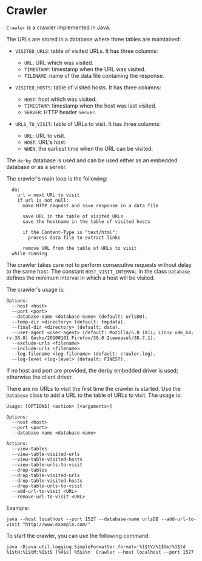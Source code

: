 Crawler
=======
`Crawler` is a crawler implemented in Java.

The URLs are stored in a database where three tables are maintained:

* `VISITED_URLS`: table of visited URLs. It has three columns:
  * `URL`: URL which was visited.
  * `TIMESTAMP`: timestamp when the URL was visited.
  * `FILENAME`: name of the data file containing the response.

* `VISITED_HOSTS`: table of visited hosts. It has three columns:
  * `HOST`: host which was visited.
  * `TIMESTAMP`: timestamp when the host was last visited.
  * `SERVER`: HTTP header `Server`.

* `URLS_TO_VISIT`: table of URLs to visit. It has three columns:
  * `URL`: URL to visit.
  * `HOST`: URL's host.
  * `WHEN`: the earliest time when the URL can be visited.

The `derby` database is used and can be used either as an embedded database or as a server.

The crawler's main loop is the following:
```
  do:
    url = next URL to visit
    if url is not null:
      make HTTP request and save response in a data file

      save URL in the table of visited URLs
      save the hostname in the table of visited hosts

      if the Content-Type is "text/html":
        process data file to extract links

      remove URL from the table of URLs to visit
  while running
```

The crawler takes care not to perform consecutive requests without delay to the same host. The constant `HOST_VISIT_INTERVAL` in the class `Database` defines the minimum interval in which a host will be visited.

The crawler's usage is:
```
Options:
  --host <host>
  --port <port>
  --database-name <database-name> (default: urlsDB).
  --temp-dir <directory> (default: tmpdata).
  --final-dir <directory> (default: data).
  --user-agent <user-agent> (default: Mozilla/5.0 (X11; Linux x86_64; rv:38.0) Gecko/20100101 Firefox/38.0 Iceweasel/38.7.1).
  --exclude-urls <filename>
  --include-urls <filename>
  --log-filename <log-filename> (default: crawler.log).
  --log-level <log-level> (default: FINEST).
```

If no host and port are provided, the derby embedded driver is used; otherwise the client driver.

There are no URLs to visit the first time the crawler is started. Use the `Database` class to add a URL to the table of URLs to visit. The usage is:

```
Usage: [OPTIONS] <action> [<arguments>]

Options:
  --host <host>
  --port <port>
  --database-name <database-name>

Actions:
  --view-tables
  --view-table-visited-urls
  --view-table-visited-hosts
  --view-table-urls-to-visit
  --drop-tables
  --drop-table-visited-urls
  --drop-table-visited-hosts
  --drop-table-urls-to-visit
  --add-url-to-visit <URL>
  --remove-url-to-visit <URL>
```

Example:
```
java --host localhost --port 1527 --database-name urlsDB --add-url-to-visit "http://www.example.com/"
```

To start the crawler, you can use the following command:
```
java -Djava.util.logging.SimpleFormatter.format='%1$tY/%1$tm/%1$td %1$tH:%1$tM:%1$tS [%4$s] %5$s%n' Crawler --host localhost --port 1527
```
